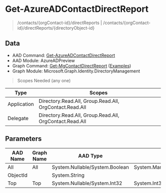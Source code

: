 # Get-AzureADContactDirectReport

> /contacts/{orgContact-id}/directReports | /contacts/{orgContact-id}/directReports/{directoryObject-id}

## Data

+ AAD Command: [Get-AzureADContactDirectReport](https://docs.microsoft.com/en-us/powershell/module/AzureADPreview/Get-AzureADContactDirectReport)
+ AAD Module: AzureADPreview
+ Graph Command: [Get-MgContactDirectReport](https://docs.microsoft.com/en-us/powershell/module/Microsoft.Graph.Identity.DirectoryManagement/Get-MgContactDirectReport) ([Examples](https://github.com/orgs/msgraph/discussions?discussions_q=Get-MgContactDirectReport))
+ Graph Module: Microsoft.Graph.Identity.DirectoryManagement

> Scopes Needed (any one)

|Type|Scopes|
|---|---|
|Application|Directory.Read.All, Group.Read.All, OrgContact.Read.All|
|Delegate|Directory.Read.All, Group.Read.All, OrgContact.Read.All|

## Parameters

|AAD Name|Graph Name|AAD Type|Graph Type|Infos|
|---|---|---|---|---|
|All|All|System.Nullable/System.Boolean|System.Management.Automation.SwitchParameter||
|ObjectId||System.String|||
|Top|Top|System.Nullable/System.Int32|System.Int32||

